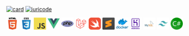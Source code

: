 [![card](https://github-readme-stats.vercel.app/api?username=mchlbowyer&theme=default)](https://github.com/lodesousa/)
[![iuricode](https://github-readme-stats.vercel.app/api/top-langs/?username=mchlbowyer&hide=html&layout=compact=true&theme=default)](https://github.com/mchlbowyer/)


<code><img height="32" src="https://github.com/github/explore/raw/main/topics/html/html.png" alt="HTML5"/></code>
<code><img height="32" src="https://github.com/github/explore/raw/main/topics/css/css.png" alt="CSS"/></code>
<code><img height="32" src="https://github.com/github/explore/raw/main/topics/javascript/javascript.png" alt="Javascript"/></code>
<code><img height="32" src="https://github.com/github/explore/raw/main/topics/vue/vue.png" alt="Vue"/></code>
<code><img height="32" src="https://github.com/github/explore/raw/main/topics/php/php.png" alt="PHP"/></code>
<code><img height="32" src="https://github.com/github/explore/raw/main/topics/laravel/laravel.png" alt="Laravel"/></code>
<code><img height="32" src="https://github.com/github/explore/raw/main/topics/swift/swift.png" alt="Swift"/></code>
<code><img height="32" src="https://github.com/github/explore/raw/main/topics/sublime-text/sublime-text.png" alt="Sublime Text"/></code>
<code><img height="32" src="https://github.com/github/explore/raw/main/topics/docker/docker.png" alt="Docker"/></code>
<code><img height="32" src="https://github.com/github/explore/raw/main/topics/heroku/heroku.png" alt="Heroku"/></code>
<code><img height="32" src="https://github.com/github/explore/raw/main/topics/mysql/mysql.png" alt="MySQL"/></code>
<code><img height="32" src="https://github.com/github/explore/raw/main/topics/tailwind/tailwind.png" alt="Tailwind"/></code>
<code><img height="32" src="https://github.com/github/explore/raw/main/topics/csharp/csharp.png" alt="C#"/></code>

<!--
**mchlbowyer/mchlbowyer** is a ✨ _special_ ✨ repository because its `README.md` (this file) appears on your GitHub profile.

Here are some ideas to get you started:

- 🔭 I’m currently working on ...
- 🌱 I’m currently learning ...
- 👯 I’m looking to collaborate on ...
- 🤔 I’m looking for help with ...
- 💬 Ask me about ...
- 📫 How to reach me: ...
- 😄 Pronouns: ...
- ⚡ Fun fact: ...
-->
